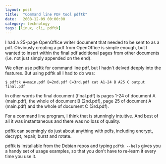 ```yaml
---
layout: post
title:  "Command line PDF tool pdftk"
date:   2008-12-09 00:00:00
category: technology
tags: [linux, cli, pdftk]
---
```


I had a 25-page OpenOffice writer document that needed to be sent to as a pdf.  Obviously creating a pdf from OpenOffice is simple enough, but I wanted to insert within the final pdf additional pages from other documents (i.e. not just simply appended on the end).

<!--more-->

We often use pdftk for command line pdf, but I hadn't delved deeply into the features.  But using pdftk all I had to do was:

    $ pdftk A=main.pdf B=2nd.pdf C=3rd.pdf cat A1-24 B A25 C output final.pdf

In other words the final document (final.pdf) is pages 1-24 of document A (main.pdf), the whole of document B (2nd.pdf), page 25 of document A (main.pdf) and the whole of document C (3rd.pdf).

For a command line program, I think that is stunningly intuitive.  And best of all it was instantaneous and there was no loss of quality.

pdftk can seemingly do just about anything with pdfs, including encrypt, decrypt, repair, burst and rotate.

pdftk is installable from the Debian repos and typing `pdftk --help` gives you a handy set of usage examples, so that you don't have to re-learn it every time you use it.
